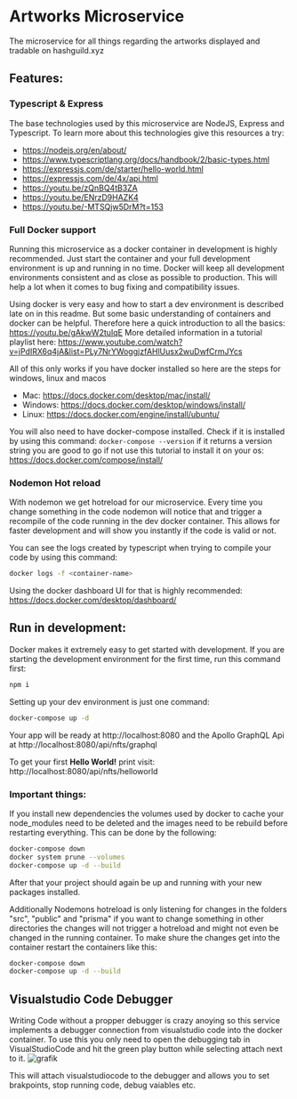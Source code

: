 # Artworks Microservice

The microservice for all things regarding the artworks displayed and tradable on hashguild.xyz

## Features:

### Typescript & Express

The base technologies used by this microservice are NodeJS, Express and Typescript. To learn more about this technologies give this resources a try:

- https://nodejs.org/en/about/
- https://www.typescriptlang.org/docs/handbook/2/basic-types.html
- https://expressjs.com/de/starter/hello-world.html
- https://expressjs.com/de/4x/api.html
- https://youtu.be/zQnBQ4tB3ZA
- https://youtu.be/ENrzD9HAZK4
- https://youtu.be/-MTSQjw5DrM?t=153

### Full Docker support

Running this microservice as a docker container in development is highly recommended. Just start the container and your full development environment is up and running in no time. Docker will keep all development environments consistent and as close as possible to production. This will help a lot when it comes to bug fixing and compatibility issues.

Using docker is very easy and how to start a dev environment is described late on in this readme. But some basic understanding of containers and docker can be helpful. Therefore here a quick introduction to all the basics: https://youtu.be/gAkwW2tuIqE
More detailed information in a tutorial playlist here: https://www.youtube.com/watch?v=jPdIRX6q4jA&list=PLy7NrYWoggjzfAHlUusx2wuDwfCrmJYcs

All of this only works if you have docker installed so here are the steps for windows, linux and macos

- Mac: https://docs.docker.com/desktop/mac/install/
- Windows: https://docs.docker.com/desktop/windows/install/
- Linux: https://docs.docker.com/engine/install/ubuntu/

You will also need to have docker-compose installed. Check if it is installed by using this command: `docker-compose --version` if it returns a version string you are good to go if not use this tutorial to install it on your os: https://docs.docker.com/compose/install/

### Nodemon Hot reload

With nodemon we get hotreload for our microservice. Every time you change something in the code nodemon will notice that and trigger a recompile of the code running in the dev docker container.
This allows for faster development and will show you instantly if the code is valid or not.

You can see the logs created by typescript when trying to compile your code by using this command:

```bash
docker logs -f <container-name>
```

Using the docker dashboard UI for that is highly recommended: https://docs.docker.com/desktop/dashboard/

## Run in development:

Docker makes it extremely easy to get started with development.
If you are starting the development environment for the first time, run this command first:

```bash
npm i
```

Setting up your dev environment is just one command:

```bash
docker-compose up -d
```

Your app will be ready at http://localhost:8080 and the Apollo GraphQL Api at http://localhost:8080/api/nfts/graphql

To get your first **Hello World!** print visit: http://localhost:8080/api/nfts/helloworld

### Important things:

If you install new dependencies the volumes used by docker to cache your node_modules need to be deleted and the images need to be rebuild before restarting everything.
This can be done by the following:

```bash
docker-compose down
docker system prune --volumes
docker-compose up -d --build
```

After that your project should again be up and running with your new packages installed.

Additionally Nodemons hotreload is only listening for changes in the folders "src", "public" and "prisma" if you want to change something in other directories the changes will not trigger a hotreload and might not even be changed in the running container. To make shure the changes get into the container restart the containers like this:

```bash
docker-compose down
docker-compose up -d --build
```

## Visualstudio Code Debugger

Writing Code without a propper debugger is crazy anoying so this service implements a debugger connection from visualstudio code into the docker container. To use this you only need to open the debugging tab in VisualStudioCode and hit the green play button while selecting attach next to it. 
![grafik](https://user-images.githubusercontent.com/74773202/166214778-38e502e4-7536-40ca-b632-548ef59c25cd.png)

This will attach visualstudiocode to the debugger and allows you to set brakpoints, stop running code, debug vaiables etc. 

